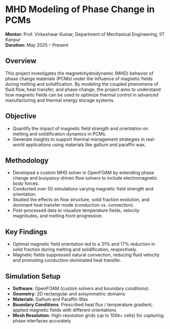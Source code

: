 # MHD Modeling of Phase Change in PCMs

**Mentor:** Prof. Virkeshwar Kumar, Department of Mechanical Engineering, IIT Kanpur  
**Duration:** May 2025 – Present

## Overview

This project investigates the magnetohydrodynamic (MHD) behavior of phase change materials (PCMs) under the influence of magnetic fields during melting and solidification. By modeling the coupled phenomena of fluid flow, heat transfer, and phase change, the project aims to understand how magnetic fields can be used to optimize thermal control in advanced manufacturing and thermal energy storage systems.

## Objective

- Quantify the impact of magnetic field strength and orientation on melting and solidification dynamics in PCMs.
- Generate insights to support thermal management strategies in real-world applications using materials like gallium and paraffin wax.

## Methodology

- Developed a custom MHD solver in OpenFOAM by extending phase change and buoyancy-driven flow solvers to include electromagnetic body forces.
- Conducted over 50 simulations varying magnetic field strength and orientation.
- Studied the effects on flow structure, solid fraction evolution, and dominant heat transfer mode (conduction vs. convection).
- Post-processed data to visualize temperature fields, velocity magnitudes, and melting front progression.

## Key Findings

- Optimal magnetic field orientation led to a 31% and 17% reduction in solid fraction during melting and solidification, respectively.
- Magnetic fields suppressed natural convection, reducing fluid velocity and promoting conduction-dominated heat transfer.

## Simulation Setup

- **Software**: OpenFOAM (custom solvers and boundary conditions)
- **Geometry**: 2D rectangular and axisymmetric domains
- **Materials**: Gallium and Paraffin Wax
- **Boundary Conditions**: Prescribed heat flux / temperature gradient; applied magnetic fields with different orientations
- **Mesh Resolution**: High-resolution grids (up to 100k+ cells) for capturing phase interfaces accurately


